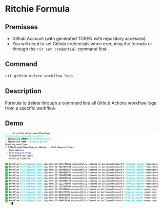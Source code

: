 # Ritchie Formula

## Premisses

- Github Account (with generated TOKEN with repository accesses).
- You will need to set Github credentials when executing the formula or through the `rit set credential` command first.

## Command

```bash
rit github delete workflow-logs
```

## Description

Formula to delete through a command line all Github Actions workflow logs from a specific workflow.

## Demo

<img class="special-img-class" src="/docs/img/rit-github-delete-workflow-logs.png"/>

